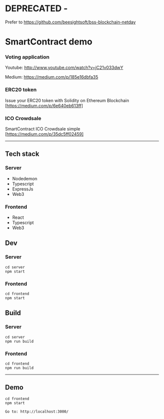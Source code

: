 # DEPRECATED - 

Prefer to https://github.com/beesightsoft/bss-blockchain-netday

# SmartContract demo

### Voting application 
Youtube: http://www.youtube.com/watch?v=jC21v033dwY

Medium: https://medium.com/p/185e16dbfa35

### ERC20 token
Issue your ERC20 token with Solidity on Ethereum Blockchain [https://medium.com/p/6e640eb613ff]

### ICO Crowdsale
SmartContract ICO Crowdsale simple [https://medium.com/p/35dc5ff02459]


--------

## Tech stack
### Server
- Nodedemon
- Typescript
- ExpressJs
- Web3
### Frontend
- React
- Typescript
- Web3

## Dev
### Server
```
cd server
npm start
```

### Frontend
```
cd frontend
npm start
```

## Build
### Server
```
cd server
npm run build
```

### Frontend
```
cd frontend
npm run build
```
---------------------
## Demo
```
cd frontend
npm start

Go to: http://localhost:3000/
```

